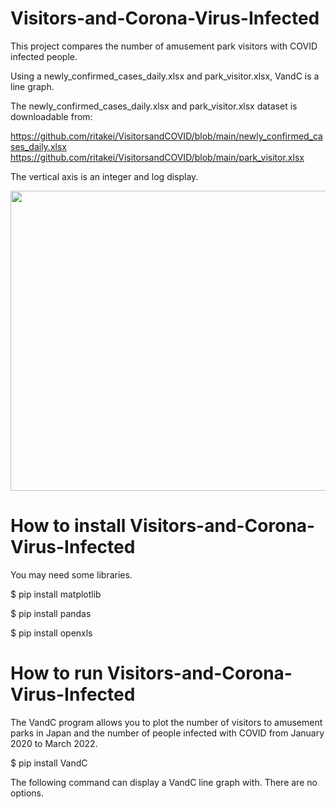 # Visitors-and-Corona-Virus-Infected

This project compares the number of amusement park visitors with COVID infected people.

Using a newly_confirmed_cases_daily.xlsx and park_visitor.xlsx, VandC is a line graph.

The newly_confirmed_cases_daily.xlsx and park_visitor.xlsx dataset is downloadable from:

https://github.com/ritakei/VisitorsandCOVID/blob/main/newly_confirmed_cases_daily.xlsx
https://github.com/ritakei/VisitorsandCOVID/blob/main/park_visitor.xlsx

The vertical axis is an integer and log display.

<img src='https://github.com/ritakei/VisitorsandCOVID/blob/main/park.png' width=640 height=480>

# How to install Visitors-and-Corona-Virus-Infected
You may need some libraries.

$ pip install matplotlib

$ pip install pandas

$ pip install openxls

# How to run Visitors-and-Corona-Virus-Infected
The VandC program allows you to plot the number of visitors to amusement parks in Japan and the number of people infected with COVID from January 2020 to March 2022.

$ pip install VandC

The following command can display a VandC line graph with.
There are no options.

